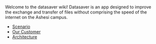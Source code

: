 Welcome to the datasaver wiki!
Datasaver is an app designed to improve the exchange and transfer of files without comprising the speed of the internet on the Ashesi campus.

* [Scenario](https://github.com/ashesi-SE/datasaver/wiki/Scenario-Summary)
* [Our Customer](https://github.com/ashesi-SE/datasaver/wiki/Our-Customer)
* [Architecture](https://github.com/ashesi-SE/datasaver/wiki/Architecture)